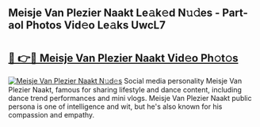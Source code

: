 ## Meisje Van Plezier Naakt Le𝚊k𝚎d N𝚞𝚍es - Part-aol Photos Vid𝚎o Le𝚊ks UwcL7

# <h2><a href="http://fb78hlw.evod.top/?m=Meisje+Van+Plezier+Naakt">🔗 👉🔴 Meisje Van Plezier Naakt Vid𝚎o Ph𝚘t𝚘s</a></h2>

[![Meisje Van Plezier Naakt N𝚞d𝚎s](https://i.imgur.com/8V9OHl7.gif)](http://fb78hlw.evod.top/?m=Meisje+Van+Plezier+Naakt)
Social media personality Meisje Van Plezier Naakt, famous for sharing lifestyle and dance content, including dance trend performances and mini vlogs. Meisje Van Plezier Naakt public persona is one of intelligence and wit, but he's also known for his compassion and empathy. 
